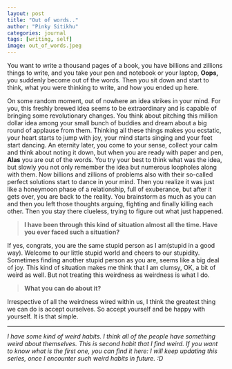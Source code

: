 ```yaml
---
layout: post
title: "Out of words.."
author: "Pinky Sitikhu"
categories: journal
tags: [writing, self]
image: out_of_words.jpeg
---
```

You want to write a thousand pages of a book, you have billions and zillions things to write, and you take your pen and notebook or your laptop, **Oops,** you suddenly become out of the words. Then you sit down and start to think, what you were thinking to write, and how you ended up here.

On some random moment, out of nowhere an idea strikes in your mind. For you, this freshly brewed idea seems to be extraordinary and is capable of bringing some revolutionary changes. You think about pitching this million dollar idea among your small bunch of buddies and dream about a big round of applause from them. Thinking all these things makes you ecstatic, your heart starts to jump with joy, your mind starts singing and your feet start dancing. An eternity later, you come to your sense, collect your calm and think about noting it down, but when you are ready with paper and pen, **Alas** you are out of the words. You try your best to think what was the idea, but slowly you not only remember the idea but numerous loopholes along with them. Now billions and zillions of problems also with their so-called perfect solutions start to dance in your mind. Then you realize it was just like a honeymoon phase of a relationship, full of exuberance, but after it gets over, you are back to the reality. You brainstorm as much as you can and then you left those thoughts arguing, fighting and finally killing each other. Then you stay there clueless, trying to figure out what just happened.

> **I have been through this kind of situation almost all the time. Have you ever faced such a situation?**

If yes, congrats, you are the same stupid person as I am(stupid in a good way). Welcome to our little stupid world and cheers to our stupidity. Sometimes finding another stupid person as you are, seems like a big deal of joy. This kind of situation makes me think that I am clumsy, OK, a bit of weird as well. But not treating this weirdness as weirdness is what I do.

> **What you can do about it?**

Irrespective of all the weirdness wired within us, I think the greatest thing we can do is accept ourselves. So accept yourself and be happy with yourself. It is that simple.

---

<i>I have some kind of weird habits. I think all of the people have something weird about themselves. This is second habit that I find weird. If you want to know what is the first one, you can find it here: I will keep updating this series, once I encounter such weird habits in future. :D </i>

